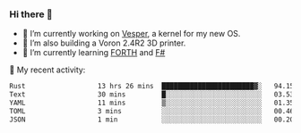 ### Hi there 👋

<!--
**berkus/berkus** is a ✨ _special_ ✨ repository because its `README.md` (this file) appears on your GitHub profile.

Here are some ideas to get you started:

- 🔭 I’m currently working on ...
- 🌱 I’m currently learning ...
- 👯 I’m looking to collaborate on ...
- 🤔 I’m looking for help with ...
- 💬 Ask me about ...
- 📫 How to reach me: ...
- 😄 Pronouns: ...
- ⚡ Fun fact: ...
-->

- 🔭 I’m currently working on [Vesper](https://github.com/metta-systems/vesper), a kernel for my new OS.
- 🔭 I’m also building a Voron 2.4R2 3D printer.
- 🌱 I’m currently learning [FORTH](http://forth.com/starting-forth/) and [F#](https://fsharpforfunandprofit.com/)

💼 My recent activity:

<!--START_SECTION:waka-->

```txt
Rust                  13 hrs 26 mins  ███████████████████████▓░   94.15 %
Text                  30 mins         █░░░░░░░░░░░░░░░░░░░░░░░░   03.53 %
YAML                  11 mins         ▒░░░░░░░░░░░░░░░░░░░░░░░░   01.35 %
TOML                  3 mins          ░░░░░░░░░░░░░░░░░░░░░░░░░   00.46 %
JSON                  1 min           ░░░░░░░░░░░░░░░░░░░░░░░░░   00.20 %
```

<!--END_SECTION:waka-->
